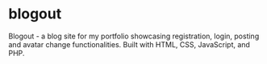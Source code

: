 # blogout
Blogout - a blog site for my portfolio showcasing registration, login, posting and avatar change functionalities. Built with HTML, CSS, JavaScript, and PHP.
